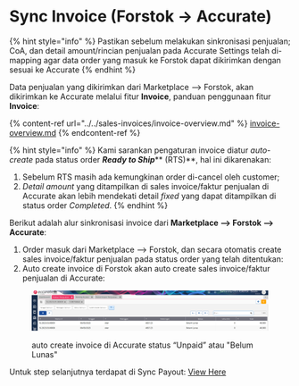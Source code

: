 # Sync Invoice (Forstok -> Accurate)



{% hint style="info" %}
Pastikan sebelum melakukan sinkronisasi penjualan; CoA, dan detail amount/rincian penjualan pada Accurate Settings telah di-mapping agar data order yang masuk ke Forstok dapat dikirimkan dengan sesuai ke Accurate
{% endhint %}

Data penjualan yang dikirimkan dari Marketplace --> Forstok, akan dikirimkan ke Accurate melalui fitur **Invoice**, panduan penggunaan fitur **Invoice**:

{% content-ref url="../../sales-invoices/invoice-overview.md" %}
[invoice-overview.md](../../sales-invoices/invoice-overview.md)
{% endcontent-ref %}

{% hint style="info" %}
Kami sarankan pengaturan invoice diatur _auto-create_ pada status order _**Ready to Ship**_** (RTS)**, hal ini dikarenakan:&#x20;

1. Sebelum RTS masih ada kemungkinan order di-cancel oleh customer;
2. _Detail amount_ yang ditampilkan di sales invoice/faktur penjualan di Accurate akan lebih mendekati detail _fixed_ yang dapat ditampilkan di status order _Completed_.&#x20;
{% endhint %}

Berikut adalah alur sinkronisasi invoice dari **Marketplace --> Forstok --> Accurate**:

1. Order masuk dari Marketplace --> Forstok, dan secara otomatis create sales invoice/faktur penjualan pada status order yang telah ditentukan:
2. Auto create invoice di Forstok akan auto create sales invoice/faktur penjualan di Accurate:

<figure><img src="../../../.gitbook/assets/image (4).png" alt=""><figcaption><p>auto create invoice di Accurate status “Unpaid” atau "Belum Lunas"</p></figcaption></figure>

Untuk step selanjutnya terdapat di Sync Payout: [View Here ](sync-payout-forstok-greater-than-accurate.md)

